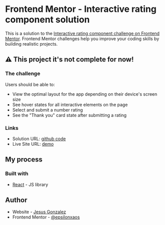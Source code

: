 # Frontend Mentor - Interactive rating component solution

This is a solution to the [Interactive rating component challenge on Frontend Mentor](https://www.frontendmentor.io/challenges/interactive-rating-component-koxpeBUmI). Frontend Mentor challenges help you improve your coding skills by building realistic projects.

## ⚠ This project it's not complete for now!

### The challenge

Users should be able to:

- View the optimal layout for the app depending on their device's screen size
- See hover states for all interactive elements on the page
- Select and submit a number rating
- See the "Thank you" card state after submitting a rating

### Links

- Solution URL: [github code](https://github.com/epsilonxaos/interactive-rating-component)
- Live Site URL: [demo](https://startling-parfait-7fa5ca.netlify.app/)

## My process

### Built with
- [React](https://reactjs.org/) - JS library

## Author

- Website - [Jesus Gonzalez](https://github.com/epsilonxaos)
- Frontend Mentor - [@epsilonxaos](https://www.frontendmentor.io/profile/epsilonxaos)